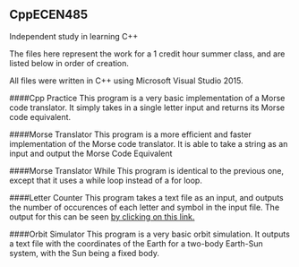 ## CppECEN485
Independent study in learning C++

The files here represent the work for a 1 credit hour summer class, and are listed below in order of creation.

All files were written in C++ using Microsoft Visual Studio 2015.

####Cpp Practice
This program is a very basic implementation of a Morse code translator. It simply takes in a single letter input and returns its Morse code equivalent.

####Morse Translator
This program is a more efficient and faster implementation of the Morse code translator. It is able to take a string as an input and output the Morse Code Equivalent

####Morse Translator While
This program is identical to the previous one, except that it uses a while loop instead of a for loop.

####Letter Counter
This program takes a text file as an input, and outputs the number of occurences of each letter and symbol in the input file.
The output for this can be seen [by clicking on this link.](http://imgur.com/a/yAxqF)

####Orbit Simulator
This program is a very basic orbit simulation. It outputs a text file with the coordinates of the Earth for a two-body Earth-Sun system, with the Sun being a fixed body.
